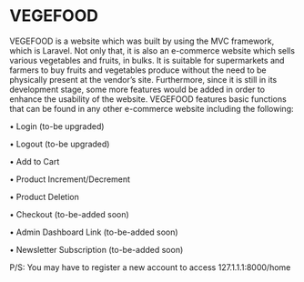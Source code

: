 # VEGEFOOD
VEGEFOOD is a website which was built by using the MVC framework, which is Laravel. Not only that, it is also an e-commerce website which sells various vegetables and fruits, in bulks. It is suitable for supermarkets and farmers to buy fruits and vegetables produce without the need to be physically present at the vendor’s site. Furthermore, since it is still in its development stage, some more features would be added in order to enhance the usability of the website. VEGEFOOD features basic functions that can be found in any other e-commerce website including the following:

•	Login (to-be upgraded)

•	Logout (to-be upgraded)

•	Add to Cart 

•	Product Increment/Decrement

•	Product Deletion

•	Checkout (to-be-added soon)

•	Admin Dashboard Link (to-be-added soon)

•	Newsletter Subscription (to-be-added soon)

P/S: You may have to register a new account to access 127.1.1.1:8000/home

